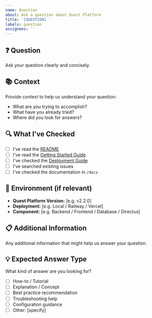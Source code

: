 ```yaml
---
name: Question
about: Ask a question about Quest Platform
title: '[QUESTION] '
labels: question
assignees: ''
---
```


## ❓ Question

Ask your question clearly and concisely.

## 📚 Context

Provide context to help us understand your question:
- What are you trying to accomplish?
- What have you already tried?
- Where did you look for answers?

## 🔍 What I've Checked

- [ ] I've read the [README](../README.md)
- [ ] I've read the [Getting Started Guide](../GETTING_STARTED.md)
- [ ] I've checked the [Deployment Guide](../DEPLOYMENT.md)
- [ ] I've searched existing issues
- [ ] I've checked the documentation in `/docs`

## 🔧 Environment (if relevant)

- **Quest Platform Version:** [e.g. v2.2.0]
- **Deployment:** [e.g. Local / Railway / Vercel]
- **Component:** [e.g. Backend / Frontend / Database / Directus]

## 📋 Additional Information

Any additional information that might help us answer your question.

## 💡 Expected Answer Type

What kind of answer are you looking for?
- [ ] How-to / Tutorial
- [ ] Explanation / Concept
- [ ] Best practice recommendation
- [ ] Troubleshooting help
- [ ] Configuration guidance
- [ ] Other: [specify]
